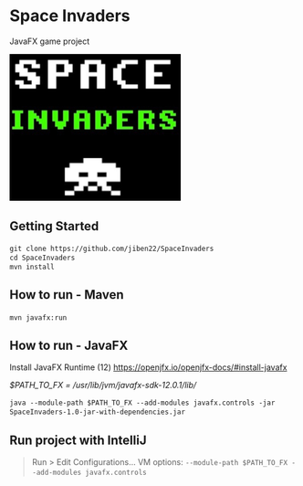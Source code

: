 # Space Invaders

JavaFX game project

![alt text](src/main/resources/images/logo_spaceInvaders.jpg)

## Getting Started

```
git clone https://github.com/jiben22/SpaceInvaders
cd SpaceInvaders
mvn install
```

## How to run - **Maven**

`mvn javafx:run`

## How to run - **JavaFX**

Install JavaFX Runtime (12)
https://openjfx.io/openjfx-docs/#install-javafx

*$PATH_TO_FX = /usr/lib/jvm/javafx-sdk-12.0.1/lib/*

```
java --module-path $PATH_TO_FX --add-modules javafx.controls -jar SpaceInvaders-1.0-jar-with-dependencies.jar
```

## Run project with IntelliJ

> Run > Edit Configurations...
VM options: `--module-path $PATH_TO_FX --add-modules javafx.controls`
